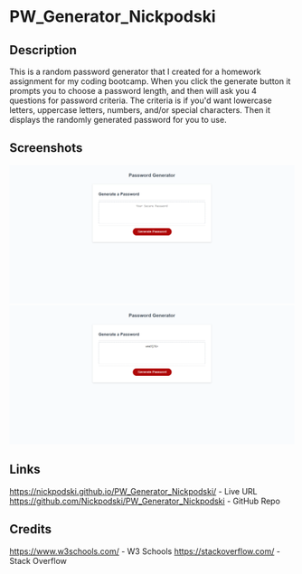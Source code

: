 # PW_Generator_Nickpodski

## Description

  This is a random password generator that I created for a homework assignment for my coding bootcamp. When you click the generate button it prompts you to choose a password length, and then will ask you 4 questions for password criteria. The criteria is if you'd want lowercase letters, uppercase letters, numbers, and/or special characters. Then it displays the randomly generated password for you to use.

## Screenshots

![PW Generator Site](Assets/images/PW_Generator_Screenshot_Default.png)
![PW Generator Site With Generated PW](Assets/images/PW_Generator_Screenshot_PW.png)

## Links

https://nickpodski.github.io/PW_Generator_Nickpodski/ - Live URL
https://github.com/Nickpodski/PW_Generator_Nickpodski - GitHub Repo

## Credits

https://www.w3schools.com/ - W3 Schools
https://stackoverflow.com/ - Stack Overflow